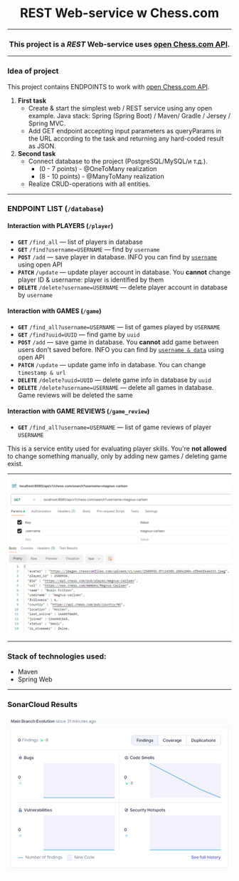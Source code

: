 <h1 style="text-align: center">REST Web-service w Chess.com</h1>  

*********************************
<h3 style="text-align: center">This project is a <i>REST</i> Web-service uses <a style = "text-decoration: underline" href = "https://www.chess.com/news/view/published-data-api">open Chess.com API</a>. </h3>

*********************************
### Idea of project
This project contains ENDPOINTS to work with <a style = "text-decoration: underline" href = "https://www.chess.com/news/view/published-data-api">open Chess.com API</a>.
1. <b>First task</b>  
    - Create & start the simplest web / REST service using any open example. Java stack: Spring (Spring Boot) / Maven/ Gradle / Jersey / Spring MVC.   
    - Add GET endpoint accepting input parameters as queryParams in the URL according to the task and returning any hard-coded result as JSON.
2. <b>Second task</b>
    -  Connect database to the project (PostgreSQL/MySQL/и т.д.).  
        - (0 - 7 points) - @OneToMany realization  
        - (8 - 10 points) - @ManyToMany  realization  
    - Realize CRUD-operations with all entities.
   
*********************************
### ENDPOINT LIST (`/database`)

#### Interaction with PLAYERS (`/player`)  
* <b>`GET`</b> `/find_all` — list of players in database
* <b>`GET`</b> `/find?username=USERNAME` — find by `username`
* <b>`POST`</b> `/add` — save player in database. INFO you can find by <a style = "text-decoration: underline" href = "https://api.chess.com/pub/player/u_rich1">`username`</a> using <a style = "text-decoration: none" href = "https://www.chess.com/news/view/published-data-api">open API</a>
* <b>`PATCH`</b> `/update` — update player account in database. You <b>cannot</b> change player ID & username: player is identified by them
* <b>`DELETE`</b> `/delete?username=USERNAME` — delete player account in database by `username`

#### Interaction with GAMES (`/game`)  
* <b>`GET`</b> `/find_all?username=USERNAME` — list of games played by `USERNAME`
* <b>`GET`</b> `/find?uuid=UUID` — find game by `uuid`
* <b>`POST`</b> `/add` — save game in database. You <b>cannot</b> add game between users don't saved before. INFO you can find by <a style = "text-decoration: underline" href = "https://api.chess.com/pub/player/u_rich1/games/2022/12">`username & data`</a> using <a style = "text-decoration: none" href = "https://www.chess.com/news/view/published-data-api">open API</a>
* <b>`PATCH`</b> `/update` — update game info in database. You can change `timestamp & url`
* <b>`DELETE`</b> `/delete?uuid=UUID` — delete game info in database by `uuid`
* <b>`DELETE`</b> `/delete?username=USERNAME` — delete all games in database. Game reviews will be deleted the same

#### Interaction with GAME REVIEWS (`/game_review`)  
* <b>`GET`</b> `/find_all?username=USERNAME` — list of game reviews of player `USERNAME`

This is a service entity used for evaluating player skills. You're <b>not allowed</b> to change something manually, only by adding new games / deleting game exist.
*********************************
![img.png](src/main/resources/static/POSTMAN.png)

*********************************
### Stack of technologies used:  
* Maven
* Spring Web
*********************************

### SonarCloud Results  
![img.png](src/main/resources/static/sonar.png)
